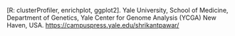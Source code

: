 [R: clusterProfiler, enrichplot, ggplot2].
Yale University, School of Medicine, Department of Genetics, Yale Center for Genome Analysis (YCGA) New Haven, USA.
https://campuspress.yale.edu/shrikantpawar/
